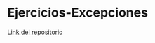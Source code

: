 # Ejercicios-Excepciones

[Link del repositorio](https://github.com/pinchiguillo/Ejercicios-Excepciones)
